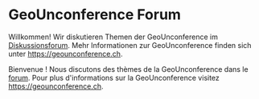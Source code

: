 # GeoUnconference Forum

Willkommen! Wir diskutieren Themen der GeoUnconference im [Diskussionsforum](https://github.com/GeoUnconference/discussions/discussions). Mehr Informationen zur GeoUnconference finden sich unter https://geounconference.ch.

Bienvenue ! Nous discutons des thèmes de la GeoUnconference dans le [forum](https://github.com/GeoUnconference/discussions/discussions). Pour plus d'informations sur la GeoUnconference visitez https://geounconference.ch.
